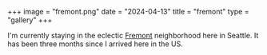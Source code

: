 +++
image = "fremont.png"
date = "2024-04-13"
title = "fremont"
type = "gallery"
+++

I'm currently staying in the eclectic [Fremont](https://fremont.com/) neighborhood here in Seattle.
It has been three months since I arrived here in the US.
